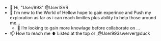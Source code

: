 - 👋 Hi, "User/993" @UserISVR
- 👀 I’m new to the World of Hellow hope to gain experince and
  Push my exploration as far as i can reach limitles plus ability to help those
  around me...
  - 🚀 I’m looking to gain more knowlage before collaborate on ...
- 📫 How to reach me ⬆️ Listed at the top or ,@User993swerver@duck

<!---
UserISVR/UserISVR is a ✨ special ✨ repository because its `README.md` (this file) appears on your GitHub profile.
You can click the Preview link to take a look at your changes.
--->
